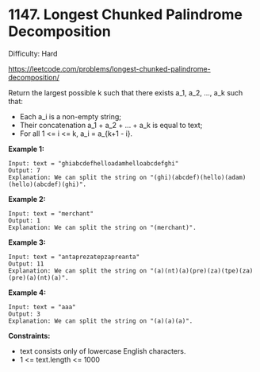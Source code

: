 # 1147. Longest Chunked Palindrome Decomposition

Difficulty: Hard

https://leetcode.com/problems/longest-chunked-palindrome-decomposition/

Return the largest possible k such that there exists a_1, a_2, ..., a_k such that:

* Each a_i is a non-empty string;
* Their concatenation a_1 + a_2 + ... + a_k is equal to text;
* For all 1 <= i <= k,  a_i = a_{k+1 - i}.

**Example 1:**
```
Input: text = "ghiabcdefhelloadamhelloabcdefghi"
Output: 7
Explanation: We can split the string on "(ghi)(abcdef)(hello)(adam)(hello)(abcdef)(ghi)".
```

**Example 2:**
```
Input: text = "merchant"
Output: 1
Explanation: We can split the string on "(merchant)".
```

**Example 3:**
```
Input: text = "antaprezatepzapreanta"
Output: 11
Explanation: We can split the string on "(a)(nt)(a)(pre)(za)(tpe)(za)(pre)(a)(nt)(a)".
```

**Example 4:**
```
Input: text = "aaa"
Output: 3
Explanation: We can split the string on "(a)(a)(a)".
```

**Constraints:**

* text consists only of lowercase English characters.
* 1 <= text.length <= 1000
